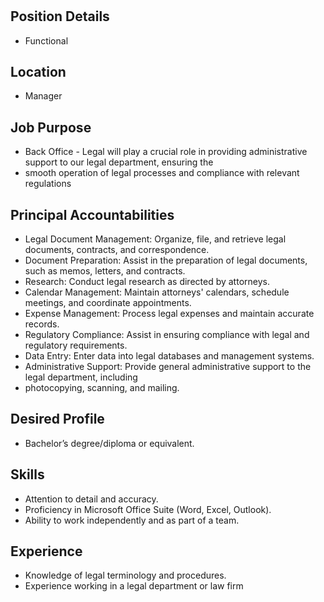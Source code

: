 # 

## Position Details

* Functional

## Location

* Manager

## Job Purpose

* Back Office - Legal will play a crucial role in providing administrative support to our legal department, ensuring the
* smooth operation of legal processes and compliance with relevant regulations

## Principal Accountabilities

* Legal Document Management:  Organize, file, and retrieve legal documents, contracts, and correspondence.
* Document Preparation:  Assist in the preparation of legal documents, such as memos, letters, and contracts.
* Research: Conduct legal research as directed by attorneys.
* Calendar Management:  Maintain attorneys' calendars, schedule meetings, and coordinate appointments.
* Expense Management:  Process legal expenses and maintain accurate records.
* Regulatory Compliance:  Assist in ensuring compliance with legal and regulatory requirements.
* Data Entry: Enter data into legal databases and management systems.
* Administrative Support:  Provide general administrative support to the legal department, including
* photocopying, scanning, and mailing.

## Desired Profile

* Bachelor’s degree/diploma or equivalent.

## Skills

* Attention to detail and accuracy.
* Proficiency in Microsoft Office Suite (Word, Excel, Outlook).
* Ability to work independently and as part of a team.

## Experience

* Knowledge of legal terminology and procedures.
* Experience working in a legal department or law firm

